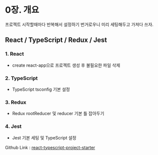 # 0장. 개요

프로젝트 시작할때마다 반복해서 설정하기 번거로우니 미리 세팅해두고 가져다 쓰자.

## React / TypeScript / Redux / Jest

### 1. React

-   create react-app으로 프로젝트 생성 후 불필요한 파일 삭제

### 2. TypeScript

-   TypeScript tsconfig 기본 설정

### 3. Redux

-   Redux rootReducer 및 reducer 기본 틀 잡아두기

### 4. Jest

-   Jest 기본 세팅 및 TypeScript 설정

Github Link : [react-typescript-project-starter](https://github.com/seungjae-yu/react-typescript-project-starter)
